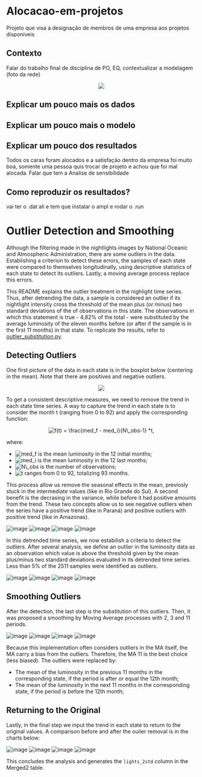 # Alocacao-em-projetos
Projeto que visa a designação de membros de uma empresa aos projetos disponíveis

## Contexto
Falar do trabalho final de disciplina de PO, EQ, contextualizar a modelagem (foto da rede)
<p align="center">
  <img src="https://user-images.githubusercontent.com/38505459/124338662-95790d00-db7f-11eb-9c5c-5ba292d3df07.png">
</p>

## Explicar um pouco mais os dados

## Explicar um pouco mais o modelo

## Explicar um pouco dos resultados
Todos os caras foram alocados e a satisfação dentro da empresa foi muito boa, somente uma pessoa quis trocar de projeto e achou que foi mal alocada. Falar que tem a Analise de sensibilidade 

## Como reproduzir os resultados?
vai ter o .dat ali e tem que instalar o ampl e rodar o .run

# Outlier Detection and Smoothing

Although the filtering made in the nightlights images by National Oceanic and Atmospheric Administration, there are some outliers in the data. Establishing a criterion to detect these errors, the samples of each state were compared to themselves longitudinally, using descriptive statistics of each state to detect its outliers. Lastly, a moving average process replace this errors.

This README explains the outlier treatment in the nighlight time series. Thus, after detrending the data, a sample is considered an outlier if its nightlight intensity cross the threshold of the mean plus (or minus) two standard deviations of the of observations in this state. The observations in which this statement is true - 4,82% of the total - were substituted by the average luminosity of the eleven months before (or after if the sample is in the first 11 months) in that state. To replicate the results, refer to [outlier_substitution.py](https://github.com/viniciusbrei/PublicData/blob/data/outlier%20substitution/outlier_substitution.py).

## Detecting Outliers
One first picture of the data in each state is in the boxplot below (centering in the mean). Note that there are positives and negative outliers.

<p align="center">
  <img src="https://user-images.githubusercontent.com/38505459/124338662-95790d00-db7f-11eb-9c5c-5ba292d3df07.png">
</p>

To get a consistent descriptive measures, we need to remove the trend in each state time series. A way to capture the trend  in each state is to consider the month t (ranging from 0 to 92) and apply the corresponding function: 

<p align="center"><img src="https://latex.codecogs.com/gif.latex?f(t)&space;=&space;\frac{med_f&space;-&space;med_i}{N\_obs-1}&space;*t," title="f(t) = \frac{med_f - med_i}{N\_obs-1} *t," /></a>

where:
* <img src="https://latex.codecogs.com/gif.latex?med_f" title="med_f" /></a> is the mean luminosity in the 12 initial months;
* <img src="https://latex.codecogs.com/gif.latex?med_i" title="med_i" /></a> is the mean luminosity in the 12 last months;
* <img src="https://latex.codecogs.com/gif.latex?N\_obs" title="N\_obs" /></a> is the number of observations;
* <img src="https://latex.codecogs.com/gif.latex?t" title="t" /></a> ranges from 0 to 92, totalizing 93 months.

This process allow us remove the seasonal effects in the mean, previosly stuck in the intermediate values (like in Rio Grande do Sul). A second benefit is the decrasing in the variance, while before it had positive amounts from the trend. These two concepts allow us to see negative outliers when the series have a positive trend (like in Paraná) and positive outliers with positive trend (like in Amazonas). 

![image](https://user-images.githubusercontent.com/38505459/124339955-25bb5000-db88-11eb-85a2-bab5f827ff01.png)
![image](https://user-images.githubusercontent.com/38505459/124339961-2d7af480-db88-11eb-800d-fba8cab0f072.png)
![image](https://user-images.githubusercontent.com/38505459/124339966-353a9900-db88-11eb-9c2c-f91549877353.png)
![image](https://user-images.githubusercontent.com/38505459/124339979-497e9600-db88-11eb-840d-750f39785c56.png)


In this detrended time series, we now estabilish a criteria to detect the outliers. After several analysis, we define an outlier in the luminosity data as an observation which value is above the threshold given by the mean plus/minus two standard deviations evaluated in its detrended time series. Less than 5% of the 2511 samples were identified as outliers.   

![image](https://user-images.githubusercontent.com/38505459/124340343-e6423300-db8a-11eb-86fe-be73180b1b5a.png)
![image](https://user-images.githubusercontent.com/38505459/124340348-eb06e700-db8a-11eb-871f-f4cdd299f143.png)
![image](https://user-images.githubusercontent.com/38505459/124340333-d62a5380-db8a-11eb-828f-06370865479b.png)
![image](https://user-images.githubusercontent.com/38505459/124340351-f0fcc800-db8a-11eb-801d-3fabd4c7d608.png)


## Smoothing Outliers

After the detection, the last step is the substitution of this outliers. Then, it was proposed a smoothing by Moving Average processes with 2, 3 and 11 periods. 

![image](https://user-images.githubusercontent.com/38505459/124340724-931daf80-db8d-11eb-8e59-9daf9718c4c3.png)
![image](https://user-images.githubusercontent.com/38505459/124340722-8ef19200-db8d-11eb-8f42-6ae7cc55a783.png)
![image](https://user-images.githubusercontent.com/38505459/124340730-9f097180-db8d-11eb-83ba-1a4852aaed2e.png)
![image](https://user-images.githubusercontent.com/38505459/124340725-97e26380-db8d-11eb-8eef-2545a10f28dc.png)


Because this implementation often considers outliers in the MA itself, the MA carry a bias from the outliers. Therefore, the MA 11 is the best choice (less biased). The outliers were replaced by:

* The mean of the luminosity in the previous 11 months in the corresponding state, if the period is after or equal the 12th month;
* The mean of the luminosity in the next 11 months in the corresponding state, if the period is before the 12th month;

## Returning to the Original 

Lastly, in the final step we input the trend in each state to return to the original values. A comparison before and after the oulier removal is in the charts below:

![image](https://user-images.githubusercontent.com/38505459/124341025-e264df80-db8f-11eb-9058-c515a88dfb64.png)
![image](https://user-images.githubusercontent.com/38505459/124341023-dd079500-db8f-11eb-91ab-82d243c2b375.png)
![image](https://user-images.githubusercontent.com/38505459/124341032-ebee4780-db8f-11eb-9b80-80fba2892751.png)
![image](https://user-images.githubusercontent.com/38505459/124341029-e690fd00-db8f-11eb-9db9-8134584c707f.png)

This concludes the analysis and generates the `lights_2std` column in the Merged2 table.
